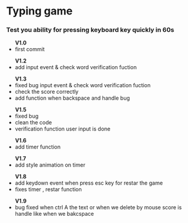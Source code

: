 <h1>Typing game </h1>
<h3>Test you ability for pressing keyboard key quickly in 60s</h3>

<ul>
    <b>V1.0</b>
    <li>first commit </li>
</ul>
<ul>
    <b>V1.2</b>
    <li>add input event & check word verification fuction</li>
</ul>
<ul>
    <b>V1.3</b>
    <li>fixed bug input event & check word verification fuction</li>
    <li>check the score correctly</li>
    <li>add function when backspace and handle bug</li>
</ul>
<ul>
    <b>V1.5</b>
    <li>fixed bug</li>
    <li>clean the code</li>
    <li>verification function user input is done</li>
</ul>

<ul>
    <b>V1.6</b>
    <li>add timer function</li>
</ul>
<ul>
    <b>V1.7</b>
    <li>add style animation on timer</li>
</ul>

<ul>
    <b>V1.8</b>
    <li>add keydown event when press esc key for restar the game</li>
    <li>fixes timer , restar function</li>
    
</ul>
<ul>
    <b>V1.9</b>
    <li>bug fixed when ctrl A the text or when we delete by mouse score is handle like when we bakcspace</li>
</ul>
